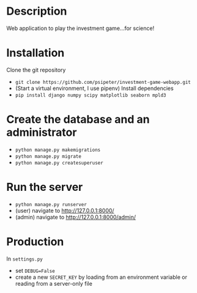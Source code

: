 # Description
Web application to play the investment game...for science!

# Installation
Clone the git repository
- ```git clone https://github.com/psipeter/investment-game-webapp.git```
- (Start a virtual environment, I use pipenv)
Install dependencies
- ```pip install django numpy scipy matplotlib seaborn mpld3```

# Create the database and an administrator
- ```python manage.py makemigrations```
- ```python manage.py migrate```
- ```python manage.py createsuperuser ```

# Run the server
- ```python manage.py runserver```
- (user) navigate to http://127.0.0.1:8000/
- (admin) navigate to http://127.0.0.1:8000/admin/


# Production
In ```settings.py```
- set ```DEBUG=False```
- create a new ```SECRET_KEY``` by loading from an environment variable or reading from a server-only file
